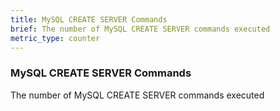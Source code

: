 ```yaml
---
title: MySQL CREATE SERVER Commands
brief: The number of MySQL CREATE SERVER commands executed
metric_type: counter
---
```

### MySQL CREATE SERVER Commands

The number of MySQL CREATE SERVER commands executed
